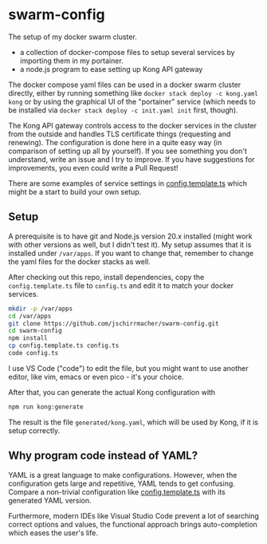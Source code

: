 # swarm-config

The setup of my docker swarm cluster.

- a collection of docker-compose files to setup several services by importing them in my portainer.
- a node.js program to ease setting up Kong API gateway

The docker compose yaml files can be used in a docker swarm cluster directly, either by running something like `docker stack deploy -c kong.yaml kong` or by using the graphical UI of the "portainer" service (which needs to be installed via `docker stack deploy -c init.yaml init` first, though).

The Kong API gateway controls access to the docker services in the cluster from the outside and handles TLS certificate things (requesting and renewing). The configuration is done here in a quite easy way (in comparison of setting up all by yourself). If you see something you don't understand, write an issue and I try to improve. If you have suggestions for improvements, you even could write a Pull Request!

There are some examples of service settings in [config.template.ts](config.template.ts) which might be a start to build your own setup.

## Setup

A prerequisite is to have git and Node.js version 20.x installed (might work with other versions as well, but I didn't test it). My setup assumes that it is installed under `/var/apps`. If you want to change that, remember to change the yaml files for the docker stacks as well.

After checking out this repo, install dependencies, copy the `config.template.ts` file to `config.ts` and edit it to match your docker services.

```bash
mkdir -p /var/apps
cd /var/apps
git clone https://github.com/jschirrmacher/swarm-config.git
cd swarm-config
npm install
cp config.template.ts config.ts
code config.ts
```

I use VS Code ("code") to edit the file, but you might want to use another editor, like vim, emacs or even pico - it's your choice.

After that, you can generate the actual Kong configuration with

```bash
npm run kong:generate
```

The result is the file `generated/kong.yaml`, which will be used by Kong, if it is setup correctly.

## Why program code instead of YAML?

YAML is a great language to make configurations. However, when the configuration gets large and repetitive, YAML tends to get confusing. Compare a non-trivial configuration like [config.template.ts](config.template.ts) with its generated YAML version.

Furthermore, modern IDEs like Visual Studio Code prevent a lot of searching correct options and values, the functional approach brings auto-completion which eases the user's life.
